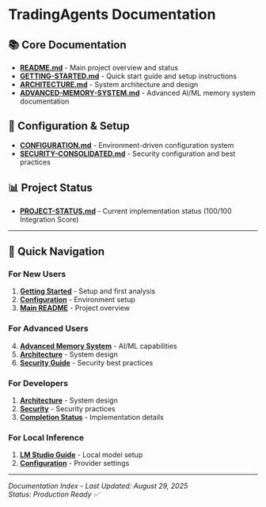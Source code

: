 # TradingAgents Documentation

## 📚 Core Documentation

- **[README.md](../README.md)** - Main project overview and status
- **[GETTING-STARTED.md](./GETTING-STARTED.md)** - Quick start guide and setup instructions
- **[ARCHITECTURE.md](./ARCHITECTURE.md)** - System architecture and design
- **[ADVANCED-MEMORY-SYSTEM.md](./ADVANCED-MEMORY-SYSTEM.md)** - Advanced AI/ML memory system documentation

## 🔧 Configuration & Setup

- **[CONFIGURATION.md](./CONFIGURATION.md)** - Environment-driven configuration system
- **[SECURITY-CONSOLIDATED.md](./SECURITY-CONSOLIDATED.md)** - Security configuration and best practices

## 📊 Project Status

- **[PROJECT-STATUS.md](../PROJECT-STATUS.md)** - Current implementation status (100/100 Integration Score)

---

## 🚀 Quick Navigation

### For New Users
1. **[Getting Started](./GETTING-STARTED.md)** - Setup and first analysis
2. **[Configuration](./CONFIGURATION.md)** - Environment setup
3. **[Main README](../README.md)** - Project overview

### For Advanced Users
4. **[Advanced Memory System](./ADVANCED-MEMORY-SYSTEM.md)** - AI/ML capabilities
5. **[Architecture](./ARCHITECTURE.md)** - System design
6. **[Security Guide](./SECURITY-CONSOLIDATED.md)** - Security best practices

### For Developers  
1. **[Architecture](./ARCHITECTURE.md)** - System design
2. **[Security](./SECURITY.md)** - Security practices
3. **[Completion Status](./COMPLETION-STATUS.md)** - Implementation details

### For Local Inference
1. **[LM Studio Guide](./LM-STUDIO.md)** - Local model setup
2. **[Configuration](./CONFIGURATION.md)** - Provider settings

---

*Documentation Index - Last Updated: August 29, 2025*  
*Status: Production Ready ✅*